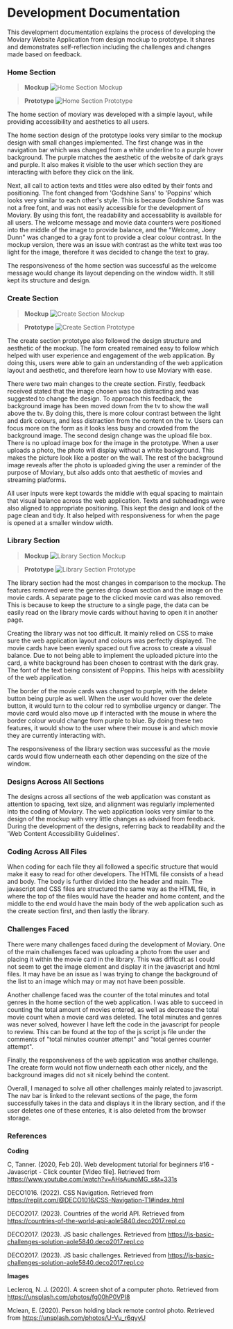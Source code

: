 # Development Documentation

This development documentation explains the process of developing the Moviary Website Application from design mockup to prototype. It shares and demonstrates self-reflection including the challenges and changes made based on feedback.

### Home Section
>**Mockup**
![Home Section Mockup](MockupImages/HomePageMockup.jpg)

>**Prototype**
![Home Section Prototype](MockupImages/HomePagePrototype.jpg)

The home section of moviary was developed with a simple layout, while providing accessibility and aesthetics to all users.

The home section design of the prototype looks very similar to the mockup design with small changes implemented. The first change was in the navigation bar which was changed from a white underline to a purple hover background. The purple matches the aesthetic of the website of dark grays and purple. It also makes it visible to the user which section they are interacting with before they click on the link. 

Next, all call to action texts and titles were also edited by their fonts and positioning. The font changed from 'Godshine Sans' to 'Poppins' which looks very similar to each other's style. This is because Godshine Sans was not a free font, and was not easily accessible for the development of Moviary. By using this font, the readability and accessability is available for all users. The welcome message and movie data counters were positioned into the middle of the image to provide balance, and the "Welcome, Joey Dunn" was changed to a gray font to provide a clear colour contrast. In the mockup version, there was an issue with contrast as the white text was too light for the image, therefore it was decided to change the text to gray.

The responsiveness of the home section was successful as the welcome message would change its layout depending on the window width. It still kept its structure and design.


### Create Section
>**Mockup**
![Create Section Mockup](MockupImages/CreatePageMockup.jpg)

>**Prototype**
![Create Section Prototype](MockupImages/CreatePagePrototype.jpg)

The create section prototype also followed the design structure and aesthetic of the mockup. The form created remained easy to follow which helped with user experience and engagement of the web application. By doing this, users were able to gain an understanding of the web application layout and aesthetic, and therefore learn how to use Moviary with ease. 

There were two main changes to the create section. Firstly, feedback received stated that the image chosen was too distracting and was suggested to change the design. To approach this feedback, the background image has been moved down from the tv to show the wall above the tv. By doing this, there is more colour contrast between the light and dark colours, and less distraction from the content on the tv. Users can focus more on the form as it looks less busy and crowded from the background image. The second design change was the upload file box. There is no upload image box for the image in the prototype. When a user uploads a photo, the photo will display  without a white background. This makes the picture look like a poster on the wall. The rest of the background image reveals after the photo is uploaded giving the user a reminder of the purpose of Moviary, but also adds onto that aesthetic of movies and streaming platforms.

All user inputs were kept towards the middle with equal spacing to maintain that visual balance across the web application. Texts and subheadings were also aligned to appropriate positioning. This kept the design and look of the page clean and tidy. It also helped with responsiveness for when the page is opened at a smaller window width.


### Library Section
>**Mockup**
![Library Section Mockup](MockupImages/LibraryPageMockup.jpg)

>**Prototype**
![Library Section Prototype](MockupImages/LibraryPagePrototype.jpg)

The library section had the most changes in comparison to the mockup. The features removed were the genres drop down section and the image on the movie cards. A separate page to the clicked movie card was also removed. This is because to keep the structure to a single page, the data can be easily read on the library movie cards without having to open it in another page.

Creating the library was not too difficult. It mainly relied on CSS to make sure the web application layout and colours was perfectly displayed. The movie cards have been evenly spaced out five across to create a visual balance. Due to not being able to implement the uploaded picture into the card, a white background has been chosen to contrast with the dark gray. The font of the text being consistent of Poppins. This helps with acessibility of the web application.

The border of the movie cards was changed to purple, with the delete button being purple as well. When the user would hover over the delete button, it would turn to the colour red to symbolise urgency or danger. The movie card would also move up if interacted with the mouse in where the border colour would change from purple to blue. By doing these two features, it would show to the user where their mouse is and which movie they are currently interacting with. 

The responsiveness of the library section was successful as the movie cards would flow underneath each other depending on the size of the window. 


### Designs Across All Sections
The designs across all sections of the web application was constant as attention to spacing, text size, and alignment was regularly implemented into the coding of Moviary. The web application looks very similar to the design of the mockup with very little changes as advised from feedback. During the development of the designs, referring back to readability and the 'Web Content Accessibility Guidelines'. 


### Coding Across All Files
When coding for each file they all followed a specific structure that would make it easy to read for other developers. The HTML file consists of a head and body. The body is further divided into the header and main. The javascript and CSS files are structured the same way as the HTML file, in where the top of the files would have the header and home content, and the middle to the end would have the main body of the web application such as the create section first, and then lastly the library.


### Challenges Faced
There were many challenges faced during the development of Moviary. One of the main challenges faced was uploading a photo from the user and placing it within the movie card in the library. This was difficult as I could not seem to get the image element and display it in the javascript and html files. It may have be an issue as I was trying to change the background of the list to an image which may or may not have been possible.

Another challenge faced was the counter of the total minutes and total genres in the home section of the web application. I was able to succeed in counting the total amount of movies entered, as well as decrease the total movie count when a movie card was deleted. The total minutes and genres was never solved, however I have left the code in the javascript for people to review. This can be found at the top of the js script js file under the comments of "total minutes counter attempt" and "total genres counter attempt".

Finally, the responsiveness of the web application was another challenge. The create form would not flow underneath each other nicely, and the background images did not sit nicely behind the content.

Overall, I managed to solve all other challenges mainly related to javascript. The nav bar is linked to the relevant sections of the page, the form successfully takes in the data and displays it in the library section, and if the user deletes one of these enteries, it is also deleted from the browser storage. 


### References
**Coding**

C, Tanner. (2020, Feb 20). Web development tutorial for beginners #16 - Javascript - Click counter [Video file]. Retrieved from https://www.youtube.com/watch?v=AHsAunoMG_s&t=331s

DECO1016. (2022). CSS Navigation. Retrieved from https://replit.com/@DECO1016/CSS-Navigation-T1#index.html

DECO2017. (2023). Countries of the world API. Retrieved from https://countries-of-the-world-api-aole5840.deco2017.repl.co

DECO2017. (2023). JS basic challenges. Retrieved from https://js-basic-challenges-solution-aole5840.deco2017.repl.co

DECO2017. (2023). JS basic challenges. Retrieved from https://js-basic-challenges-solution-aole5840.deco2017.repl.co


**Images**

Leclercq, N. J. (2020). A screen shot of a computer photo. Retrieved from https://unsplash.com/photos/fg00hP0VPI8

Mclean, E. (2020). Person holding black remote control photo. Retrieved from https://unsplash.com/photos/U-Vu_r6qyyU
